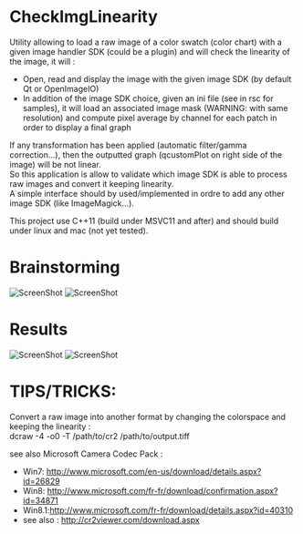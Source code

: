 # CheckImgLinearity
Utility allowing to load a raw image of a color swatch (color chart) with a given image handler SDK (could be a plugin) and will check the linearity of the image, it will :
 * Open, read and display the image with the given image SDK (by default Qt or OpenImageIO)
 * In addition of the image SDK choice, given an ini file (see in rsc for samples), it will load an associated image mask (WARNING: with same resolution) and compute pixel average by channel for each patch in order to display a final graph
 
If any transformation has been applied (automatic filter/gamma correction...), then the outputted graph (qcustomPlot on right side of the image) will be not linear.  
So this application is allow to validate which image SDK is able to process raw images and convert it keeping linearity.  
A simple interface should by used/implemented in ordre to add any other image SDK (like ImageMagick...).  

This project use C++11 (build under MSVC11 and after) and should build under linux and mac (not yet tested).  

# Brainstorming
![ScreenShot](https://raw.github.com/ejerome/CheckImgLinearity/master/doc/ChkImgLin_bootstrap_design.JPG)
![ScreenShot](https://raw.github.com/ejerome/CheckImgLinearity/master/doc/ChkImgLin_bool_result.JPG)

# Results
![ScreenShot](https://raw.github.com/ejerome/CheckImgLinearity/master/doc/CheckImgLinearityJPG.png)
![ScreenShot](https://raw.github.com/ejerome/CheckImgLinearity/master/doc/CheckImgLinearityCR2.png)

# TIPS/TRICKS:
Convert a raw image into another format by changing the colorspace and keeping the linearity :  
dcraw -4 -o0 -T /path/to/cr2 /path/to/output.tiff

see also Microsoft Camera Codec Pack :
 * Win7: http://www.microsoft.com/en-us/download/details.aspx?id=26829 
 * Win8: http://www.microsoft.com/fr-fr/download/confirmation.aspx?id=34871
 * Win8.1:http://www.microsoft.com/fr-fr/download/details.aspx?id=40310
 * see also : http://cr2viewer.com/download.aspx
